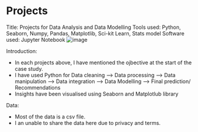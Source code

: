# Projects
Title: Projects for Data Analysis and Data Modelling
Tools used: Python, Seaborn, Numpy, Pandas, Matplotlib, Sci-kit Learn, Stats model
Software used: Jupyter Notebook ![image](https://user-images.githubusercontent.com/100364117/236661403-420af554-e5fb-4c05-be01-511c1d8b3975.png)

Introduction:
- In each projects above, I have mentioned the ojbective at the start of the case study.
- I have used Python for Data cleaning --> Data processing --> Data manipulation --> Data integration --> Data Modelling --> Final prediction/ Recommendations
- Insights have been visualised using Seaborn and Matplotlub library

Data:
- Most of the data is a csv file.
- I an unable to share the data here due to privacy and terms.
